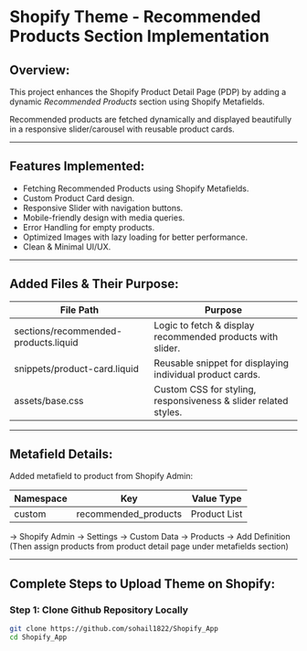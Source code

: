# Shopify Theme - Recommended Products Section Implementation

## Overview:
This project enhances the Shopify Product Detail Page (PDP) by adding a dynamic *Recommended Products* section using Shopify Metafields.

Recommended products are fetched dynamically and displayed beautifully in a responsive slider/carousel with reusable product cards.

---

## Features Implemented:

- Fetching Recommended Products using Shopify Metafields.
- Custom Product Card design.
- Responsive Slider with navigation buttons.
- Mobile-friendly design with media queries.
- Error Handling for empty products.
- Optimized Images with lazy loading for better performance.
- Clean & Minimal UI/UX.

---

## Added Files & Their Purpose:

| File Path | Purpose |
|-----------|---------|
| sections/recommended-products.liquid | Logic to fetch & display recommended products with slider. |
| snippets/product-card.liquid | Reusable snippet for displaying individual product cards. |
| assets/base.css | Custom CSS for styling, responsiveness & slider related styles. |

---

## Metafield Details:

Added metafield to product from Shopify Admin:

| Namespace | Key                  | Value Type |
|-----------|-----                 |------------|
| custom    | recommended_products | Product List |

→ Shopify Admin → Settings → Custom Data → Products → Add Definition  
(Then assign products from product detail page under metafields section)

---

## Complete Steps to Upload Theme on Shopify:

### Step 1: Clone Github Repository Locally

```bash
git clone https://github.com/sohail1822/Shopify_App
cd Shopify_App

